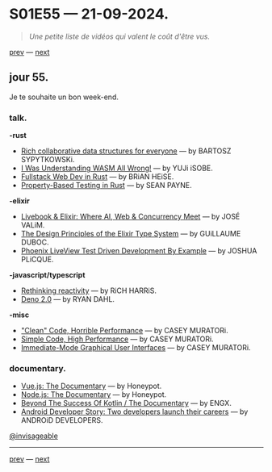 # S01E55 — 21-09-2024.

> *Une petite liste de vidéos qui valent le coût d'être vus.*

[prev](S01E54-20-09-2024.md) — [next](S01E01-29-07-2024.md)

## jour 55.

Je te souhaite un bon week-end.

### talk.

**-rust**

- [Rich collaborative data structures for everyone](https://www.youtube.com/watch?v=wCsxI9CwmS4) — by BARTOSZ SYPYTKOWSKi.
- [I Was Understanding WASM All Wrong!](https://www.youtube.com/watch?v=0NDvE7d7q9I) — by YUJi iSOBE.
- [Fullstack Web Dev in Rust](https://www.youtube.com/watch?v=5el5aFoJ8ws) — by BRiAN HEiSE.
- [Property-Based Testing in Rust](https://www.youtube.com/watch?v=vntcwHx4erE) — by SEAN PAYNE.

**-elixir**

- [Livebook & Elixir: Where AI, Web & Concurrency Meet](https://www.youtube.com/watch?v=pas9WdWIBHs) — by JOSÉ VALiM.
- [The Design Principles of the Elixir Type System](https://www.youtube.com/watch?v=eBzoZWgZ334) — by GUiLLAUME DUBOC.
- [Phoenix LiveView Test Driven Development By Example](https://www.youtube.com/watch?v=-aBhSjxbwJQ) — by JOSHUA PLiCQUE.

**-javascript/typescript**

- [Rethinking reactivity](https://www.youtube.com/watch?v=AdNJ3fydeao) — by RiCH HARRiS.
- [Deno 2.0](https://www.youtube.com/watch?v=NWkobLM8LIw) — by RYAN DAHL.

**-misc**

- ["Clean" Code, Horrible Performance](https://www.youtube.com/watch?v=tD5NrevFtbU) — by CASEY MURATORi.
- [Simple Code, High Performance](https://www.youtube.com/watch?v=Ge3aKEmZcqY) — by CASEY MURATORi.
- [Immediate-Mode Graphical User Interfaces](https://www.youtube.com/watch?v=Z1qyvQsjK5Y) — by CASEY MURATORi.

### documentary.

- [Vue.js: The Documentary](https://www.youtube.com/watch?v=OrxmtDw4pVI) — by Honeypot.
- [Node.js: The Documentary](https://www.youtube.com/watch?v=LB8KwiiUGy0) — by Honeypot.
- [Beyond The Success Of Kotlin / The Documentary](https://www.youtube.com/watch?v=E8CtE7qTb-Q) — by ENGX.
- [Android Developer Story: Two developers launch their careers](https://www.youtube.com/watch?v=DZ-rEgAWFkQ) — by ANDROiD DEVELOPERS.

[@invisageable](https://twitter.com/invisageable)   

---

[prev](S01E54-20-09-2024.md) — [next](S01E01-29-07-2024.md)   
